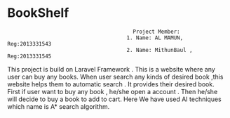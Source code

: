 # BookShelf
                                            Project Member:
                                          1. Name: AL MAMUN, Reg:2013331543  
                                          2. Name: MithunBaul , Reg:2013331545
This project is build on Laravel Framework . This is a  website where any user can buy any books. 
When  user search any kinds of desired book ,this website helps them to automatic search .
It provides their desired book. First if user want to buy any book , he/she open a account . 
Then he/she will decide to buy a book to add to cart. Here We have used  AI techniques which name is A* search algorithm.

<blockquote class="imgur-embed-pub" lang="en" data-id="a/EsBp1Sa"><a href="//imgur.com/EsBp1Sa"></a></blockquote><script async src="//s.imgur.com/min/embed.js" charset="utf-8"></script>
